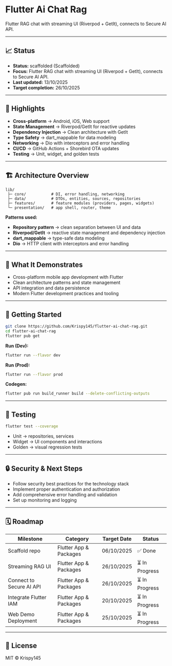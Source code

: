 # Flutter Ai Chat Rag

Flutter RAG chat with streaming UI (Riverpod + GetIt), connects to Secure AI API.

---

## 📈 Status

- **Status:** scaffolded (Scaffolded)
- **Focus:** Flutter RAG chat with streaming UI (Riverpod + GetIt), connects to Secure AI API.
- **Last updated:** 13/10/2025
- **Target completion:** 26/10/2025

---

## 🔑 Highlights

- **Cross-platform** → Android, iOS, Web support
- **State Management** → Riverpod/GetIt for reactive updates
- **Dependency Injection** → Clean architecture with GetIt
- **Type Safety** → dart_mappable for data modeling
- **Networking** → Dio with interceptors and error handling
- **CI/CD** → GitHub Actions + Shorebird OTA updates
- **Testing** → Unit, widget, and golden tests

---

## 🏗 Architecture Overview

```
lib/
 ├─ core/           # DI, error handling, networking
 ├─ data/           # DTOs, entities, sources, repositories
 ├─ features/       # feature modules (providers, pages, widgets)
 └─ presentation/   # app shell, router, theme
```

**Patterns used:**

- **Repository pattern** → clean separation between UI and data
- **Riverpod/GetIt** → reactive state management and dependency injection
- **dart_mappable** → type-safe data modeling
- **Dio** → HTTP client with interceptors and error handling

---

## 📱 What It Demonstrates

- Cross-platform mobile app development with Flutter
- Clean architecture patterns and state management
- API integration and data persistence
- Modern Flutter development practices and tooling

---

## 🚀 Getting Started

```bash
git clone https://github.com/Krispy145/flutter-ai-chat-rag.git
cd flutter-ai-chat-rag
flutter pub get
```

**Run (Dev):**
```bash
flutter run --flavor dev
```

**Run (Prod):**
```bash
flutter run --flavor prod
```

**Codegen:**
```bash
flutter pub run build_runner build --delete-conflicting-outputs
```

---

## 🧪 Testing

```bash
flutter test --coverage
```

- Unit → repositories, services
- Widget → UI components and interactions
- Golden → visual regression tests

---

## 🔒 Security & Next Steps

- Follow security best practices for the technology stack
- Implement proper authentication and authorization
- Add comprehensive error handling and validation
- Set up monitoring and logging

---

## 🗓 Roadmap

| Milestone                    | Category              | Target Date | Status     |
| ---------------------------- | --------------------- | ----------- | ---------- |
| Scaffold repo | Flutter App & Packages | 06/10/2025 | ✅ Done |
| Streaming RAG UI | Flutter App & Packages | 26/10/2025 | ⏳ In Progress |
| Connect to Secure AI API | Flutter App & Packages | 26/10/2025 | ⏳ In Progress |
| Integrate Flutter IAM | Flutter App & Packages | 20/10/2025 | ⏳ In Progress |
| Web Demo Deployment | Flutter App & Packages | 25/10/2025 | ⏳ In Progress |


---

## 📄 License

MIT © Krispy145